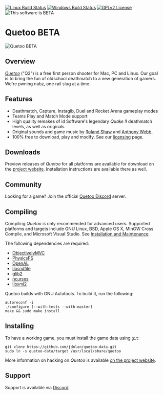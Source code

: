 [![Linux Build Status](http://ci.quetoo.org/buildStatus/icon?job=Quetoo-Linux-x86_64-master)](http://ci.quetoo.org/job/Quetoo-Linux-x86_64-master/)
[![Windows Build Status](https://ci.appveyor.com/api/projects/status/647d2fdblb63rkhy?svg=true)](https://ci.appveyor.com/project/Paril/quetoo)
[![GPLv2 License](https://img.shields.io/badge/license-GPL%20v2-brightgreen.svg)](https://opensource.org/licenses/GPL-2.0)
![This software is BETA](https://img.shields.io/badge/development_stage-BETA-yellowgreen.svg)

# Quetoo BETA

![Quetoo BETA](http://quetoo.org/files/15385369_1245001622212024_7988137002503923923_o.jpg)

## Overview

[_Quetoo_](http://quetoo.org) ("Q2") is a free first person shooter for Mac, PC and Linux. Our goal is to bring the fun of oldschool deathmatch to a new generation of gamers. We're pwning nubz, one rail slug at a time.

## Features

 * Deathmatch, Capture, Instagib, Duel and Rocket Arena gameplay modes
 * Teams Play and Match Mode support
 * High quality remakes of id Software's legendary _Quake II_ deathmatch levels, as well as originals
 * Original sounds and game music by <a href="http://rolandshaw.wordpress.com/">Roland Shaw</a> and <a href="http://anthonywebbmusic.com/">Anthony Webb</a>.
 * 100% free to download, play and modify. See our <a href="http://quetoo.org/books/documentation/licensing">licensing</a> page.

## Downloads

Preview releases of _Quetoo_ for all platforms are available for download on the [project website](http://quetoo.org/pages/downloads). Installation instructions are available there as well.

## Community

Looking for a game? Join the official [Quetoo Discord](https://discord.gg/unb9U4b) server.

## Compiling

Compiling _Quetoo_ is only recommended for advanced users. Supported platforms and targets include GNU Linux, BSD, Apple OS X, MinGW Cross Compile, and Microsoft Visual Studio. See [Installation and Maintenance](http://quetoo.org/books/documentation/installation-and-maintenance).

The following dependencies are required:

 * [ObjectivelyMVC](https://github.com/jdolan/ObjectivelyMVC/)
 * [PhysicsFS](https://icculus.org/physfs/)
 * [OpenAL](https://www.openal.org/)
 * [libsndfile](http://mega-nerd.com/libsndfile/)
 * [glib2](https://developer.gnome.org/glib/)
 * [ncurses](https://www.gnu.org/software/ncurses/)
 * [libxml2](http://xmlsoft.org/)

Quetoo builds with GNU Autotools. To build it, run the following:

    autoreconf -i
    ./configure [--with-tests --with-master]
    make && sudo make install

## Installing

To have a working game, you must install the game data using `git`:

    git clone https://github.com/jdolan/quetoo-data.git
    sudo ln -s quetoo-data/target /usr/local/share/quetoo

More information on hacking on _Quetoo_ is available [on the project website](http://quetoo.org/books/documentation/developing-and-modding).

## Support

Support is available via [Discord](https://discord.gg/unb9U4b).
